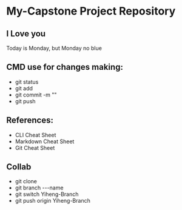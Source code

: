 # My-Capstone Project Repository
## I Love you

Today is Monday, but Monday no blue

## CMD use for changes making:
- git status
- git add
- git commit -m ""
- git push


## References: 
- CLI Cheat Sheet
- Markdown Cheat Sheet
- Git Cheat Sheet

## Collab
- git clone
- git branch ---name
- git switch Yiheng-Branch
- git push origin Yiheng-Branch